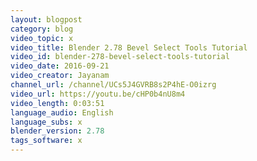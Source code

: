 ```yaml
---
layout: blogpost
category: blog
video_topic: x
video_title: Blender 2.78 Bevel Select Tools Tutorial
video_id: blender-278-bevel-select-tools-tutorial
video_date: 2016-09-21
video_creator: Jayanam
channel_url: /channel/UCs5J4GVRB8s2P4hE-O0izrg
video_url: https://youtu.be/cHP0b4nU8m4
video_length: 0:03:51
language_audio: English
language_subs: x
blender_version: 2.78
tags_software: x
---
```


